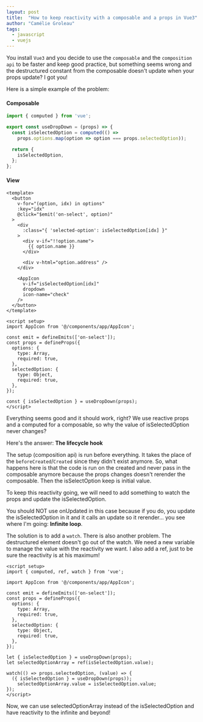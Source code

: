 ```yaml
---
layout: post
title:  "How to keep reactivity with a composable and a props in Vue3"
author: "Camélie Groleau"
tags: 
  - javascript
  - vuejs
---
```

You install `Vue3` and you decide to use the `composable` and the `composition api`
to be faster and keep good practice, but something seems wrong and the destructured
constant from the composable doesn't update when your props update? I got you!
<!--more-->

Here is a simple example of the problem:

#### Composable

```js
import { computed } from 'vue';

export const useDropDown = (props) => {
  const isSelectedOption = computed(() =>
    props.options.map(option => option === props.selectedOption));

  return {
    isSelectedOption,
  };
};
```

#### View

```vuejs
<template>
  <button
    v-for="(option, idx) in options"
    :key="idx"
    @click="$emit('on-select', option)"
  >
    <div
      :class="{ 'selected-option': isSelectedOption[idx] }"
    >
      <div v-if="!!option.name">
        {{ option.name }}
      </div>

      <div v-html="option.address" />
    </div>

    <AppIcon
      v-if="isSelectedOption[idx]"
      dropdown
      icon-name="check"
    />
  </button>
</template>

<script setup>
import AppIcon from '@/components/app/AppIcon';

const emit = defineEmits(['on-select']);
const props = defineProps({
  options: {
    type: Array,
    required: true,
  },
  selectedOption: {
    type: Object,
    required: true,
  },
});

const { isSelectedOption } = useDropDown(props);
</script>
```

Everything seems good and it should work, right?
We use reactive props and a computed for a composable, so why the value
of isSelectedOption never changes?

Here's the answer: **The lifecycle hook**

The setup (composition api) is run before everything.
It takes the place of the `beforeCreated`/`Created` since they didn't exist anymore.
So, what happens here is that the code is run on the created and never pass
in the composable anymore because the props changes doesn't rerender the composable.
Then the isSelectOption keep is initial value.

To keep this reactivity going, we will need to add something to watch the props
and update the isSelectedOption.

You should NOT use onUpdated in this case because if you do,
you update the isSelectedOption in it and it calls an update so it rerender...
you see where I'm going: **Infinite loop**.

The solution is to add a `watch`. There is also another problem.
The destructured element doesn't go out of the watch. We need a new variable
to manage the value with the reactivity we want. I also add a ref,
just to be sure the reactivity is at his maximum!

```vuejs
<script setup>
import { computed, ref, watch } from 'vue';

import AppIcon from '@/components/app/AppIcon';

const emit = defineEmits(['on-select']);
const props = defineProps({
  options: {
    type: Array,
    required: true,
  },
  selectedOption: {
    type: Object,
    required: true,
  },
});

let { isSelectedOption } = useDropDown(props);
let selectedOptionArray = ref(isSelectedOption.value);

watch(() => props.selectedOption, (value) => {
  ({ isSelectedOption } = useDropDown(props));
    selectedOptionArray.value = isSelectedOption.value;
});
</script>
```

Now, we can use selectedOptionArray instead of the isSelectedOption
and have reactivity to the infinite and beyond!
